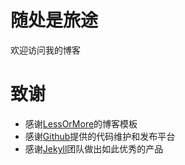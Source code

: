 # 随处是旅途  
欢迎访问我的博客


致谢
====================================
+ 感谢[LessOrMore](https://github.com/luoyan35714/LessOrMore.git)的博客模板
+ 感谢[Github](https://github.com/)提供的代码维护和发布平台
+ 感谢[Jekyll](https://jekyllrb.com/)团队做出如此优秀的产品